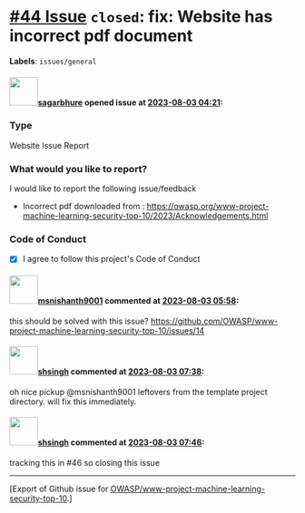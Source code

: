# [\#44 Issue](https://github.com/OWASP/www-project-machine-learning-security-top-10/issues/44) `closed`: fix: Website has incorrect pdf document 
**Labels**: `issues/general`


#### <img src="https://avatars.githubusercontent.com/u/25385987?u=7cdade85961090394618858dfe721238d54373cd&v=4" width="50">[sagarbhure](https://github.com/sagarbhure) opened issue at [2023-08-03 04:21](https://github.com/OWASP/www-project-machine-learning-security-top-10/issues/44):

### Type

Website Issue Report

### What would you like to report?

I would like to report the following issue/feedback
- Incorrect pdf downloaded from : https://owasp.org/www-project-machine-learning-security-top-10/2023/Acknowledgements.html

### Code of Conduct

- [X] I agree to follow this project's Code of Conduct

#### <img src="https://avatars.githubusercontent.com/u/49409979?u=069bd6928cc6b4b478a304e0eb660ad4cb9cb505&v=4" width="50">[msnishanth9001](https://github.com/msnishanth9001) commented at [2023-08-03 05:58](https://github.com/OWASP/www-project-machine-learning-security-top-10/issues/44#issuecomment-1663336553):

this should be solved with this issue? https://github.com/OWASP/www-project-machine-learning-security-top-10/issues/14

#### <img src="https://avatars.githubusercontent.com/u/412800?v=4" width="50">[shsingh](https://github.com/shsingh) commented at [2023-08-03 07:38](https://github.com/OWASP/www-project-machine-learning-security-top-10/issues/44#issuecomment-1663447737):

oh nice pickup @msnishanth9001 leftovers from the template project directory. will fix this immediately.

#### <img src="https://avatars.githubusercontent.com/u/412800?v=4" width="50">[shsingh](https://github.com/shsingh) commented at [2023-08-03 07:46](https://github.com/OWASP/www-project-machine-learning-security-top-10/issues/44#issuecomment-1663457812):

tracking this in #46 so closing this issue


-------------------------------------------------------------------------------



[Export of Github issue for [OWASP/www-project-machine-learning-security-top-10](https://github.com/OWASP/www-project-machine-learning-security-top-10).]
